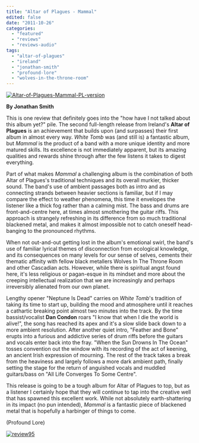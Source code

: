 ```yaml
---
title: "Altar of Plagues - Mammal"
edited: false
date: "2011-10-26"
categories:
  - "featured"
  - "reviews"
  - "reviews-audio"
tags:
  - "altar-of-plagues"
  - "ireland"
  - "jonathan-smith"
  - "profound-lore"
  - "wolves-in-the-throne-room"
---
```


[![](http://www.hellbound.ca/wp-content/uploads/2011/10/Altar-of-Plagues-Mammal-PL-version.jpg "Altar-of-Plagues-Mammal-PL-version")](http://www.hellbound.ca/wp-content/uploads/2011/10/Altar-of-Plagues-Mammal-PL-version.jpg)

**By Jonathan Smith**

This is one review that definitely goes into the "how have I not talked about this album yet?" pile. The second full-length release from Ireland's **Altar of Plagues** is an achievement that builds upon (and surpasses) their first album in almost every way. _White Tomb_ was (and still is) a fantastic album, but _Mammal_ is the product of a band with a more unique identity and more matured skills. Its excellence is not immediately apparent, but its amazing qualities and rewards shine through after the few listens it takes to digest everything.

Part of what makes _Mammal_ a challenging album is the combination of both Altar of Plagues's traditional techniques and its overall murkier, thicker sound. The band's use of ambient passages both as intro and as connecting strands between heavier sections is familiar, but if I may compare the effect to weather phenomena, this time it envelopes the listener like a thick fog rather than a calming mist. The bass and drums are front-and-centre here, at times almost smothering the guitar riffs. This approach is strangely refreshing in its difference from so much traditional blackened metal, and makes it almost impossible not to catch oneself head-banging to the pronounced rhythms.

When not out-and-out getting lost in the album's emotional swirl, the band's use of familiar lyrical themes of disconnection from ecological knowledge, and its consequences on many levels for our sense of selves, cements their thematic affinity with fellow black metallers Wolves In The Throne Room and other Cascadian acts. However, while there is spiritual angst found here, it's less religious or pagan-esque in its mindset and more about the creeping intellectual realization that we are increasingly and perhaps irreversibly alienated from our own planet.

Lengthy opener "Neptune Is Dead" carries on _White Tomb_'s tradition of taking its time to start up, building the mood and atmosphere until it reaches a cathartic breaking point almost two minutes into the track. By the time bassist/vocalist **Dan Condon** roars "I know that when I die the world is alive!", the song has reached its apex and it's a slow slide back down to a more ambient resolution. After another quiet intro, "Feather and Bone" erupts into a furious and addictive series of drum riffs before the guitars and vocals enter back into the fray. "When the Sun Drowns In The Ocean" tosses convention out the window with its recording of the act of keening, an ancient Irish expression of mourning. The rest of the track takes a break from the heaviness and largely follows a more dark ambient path, finally setting the stage for the return of anguished vocals and muddled guitars/bass on "All Life Converges To Some Centre".

This release is going to be a tough album for Altar of Plagues to top, but as a listener I certainly hope that they will continue to tap into the creative well that has spawned this excellent work. While not absolutely earth-shattering in its impact (no pun intended), _Mammal_ is a fantastic piece of blackened metal that is hopefully a harbinger of things to come.

(Profound Lore)

[![](http://www.hellbound.ca/wp-content/uploads/2009/07/review951.png "review95")](http://www.hellbound.ca/wp-content/uploads/2009/07/review951.png)
